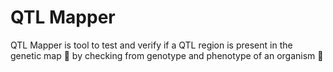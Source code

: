 # QTL Mapper
QTL Mapper is tool to test and verify if a QTL region is present in the genetic map :scroll: by checking from genotype and phenotype of an organism :bug:

